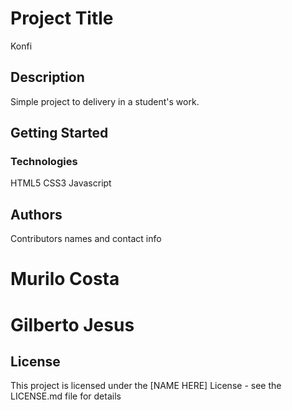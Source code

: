 # Project Title

Konfi

## Description

Simple project to delivery in a student's work.

## Getting Started

### Technologies
HTML5
CSS3
Javascript

## Authors

Contributors names and contact info

# Murilo Costa 
# Gilberto Jesus


## License

This project is licensed under the [NAME HERE] License - see the LICENSE.md file for details
